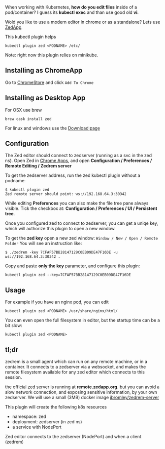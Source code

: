 When working with Kubernetes, **how do you edit files** inside of a pod/container?
I guess its **kubectl exec** and than use good old **vi**.

Wold you like to use a modern editor in chrome or as a standalone?
Lets use [ZedApp](http://zedapp.org).

This kubectl plugin helps

```
kubectl plugin zed <PODNAME> /etc/
```

Note: right now this plugin relies on minikube.

## Installing as ChromeApp

Go to [ChromeStore](https://chrome.google.com/webstore/detail/zed-code-editor/pfmjnmeipppmcebplngmhfkleiinphhp)
and click `Add To Chrome`


## Installing as Desktop App

For OSX use brew
```
brew cask install zed
```

For linux and windows use the [Download page](http://zedapp.org/download/)

## Configuration

The Zed editor should connect to zedserver (running as a svc in the zed ns).
Open Zed in [Chrome Apps](chrome://apps), and open **Configuration / Preferences / Remote Editing / Zedrem server**

To get the zedserver address, run the zed kubectl plugin without a podname:
```
$ kubectl plugin zed
Zed remote server should point: ws://192.168.64.3:30342
```

While editing **Preferences** you can also make the file tree pane always visible. 
Tick the checkbox at: **Configuration / Preferences / UI / Persistent tree**.


Once you configured zed to connect to zedserver, you can get a uniqe key,
which will authorize this plugin to open a new window.

To get the **zed key** open a new zed window:
`Window / New / Open / Remote Folder`
You will see an instruction like:
```
$ ./zedrem -key 7CFAF57BB28147129C0EB09DE47F16DE -u ws://192.168.64.3:30342 .
```
Copy and paste **only the key** parameter, and configure this plugin:

```
kubectl plugin zed --key=7CFAF57BB28147129C0EB09DE47F16DE
```

## Usage

For example if you have an nginx pod, you can edit 
```
kubectl plugin zed <PODNAME> /usr/share/nginx/html/
```

You can even open the full filesystem in editor, but the startup time can be a bit slow:
```
kubectl plugin zed <PODNAME>
```

## tl;dr

zedrem is a small agent which can run on any remote machine, or in a container.
It connects to a zedserver via a websocket, and makes the remote filesystem
available for any zed editor which connects to this session.

the official zed server is running at **remote.zedapp.org**. but you can avoid a
slow network connection, and exposing sensitive information, by your own
zedserver. We will use a small (3MB) docker image [jbromley/zedrem-server](https://hub.docker.com/r/jbromley/zedrem-server/)

This plugin will create the following k8s resources
- namespace: zed
- deployment: zedserver (in zed ns)
- a service with NodePort

Zed editor connects to the zedserver (NodePort) and when a client (zedrem)
